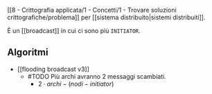 [[8 - Crittografia applicata/1 - Concetti/1 - Trovare soluzioni crittografiche/problema]] per [[sistema distribuito|sistemi distribuiti]].

È un [[broadcast]] in cui ci sono più `INITIATOR`.

## Algoritmi

- [[flooding broadcast v3]]
	- #TODO Più archi avranno $2$ messaggi scambiati.
		- $2 \cdot archi - (nodi - initiator)$
